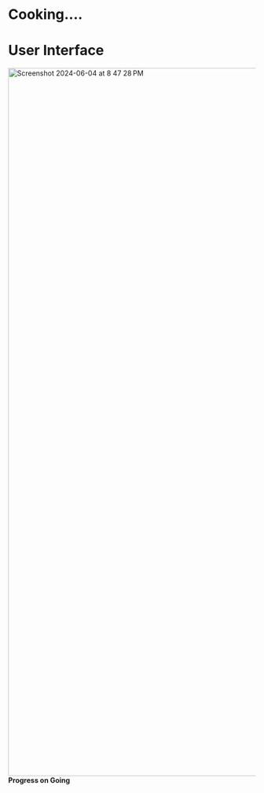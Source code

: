 # Cooking....


<h1> User Interface </h1>
<img width="1440" alt="Screenshot 2024-06-04 at 8 47 28 PM" src="https://github.com/Aadithya-J/todo_list/assets/132453013/7e51b07e-da1a-46a5-84d3-4b437adb550d">
<b>Progress on Going</b>
